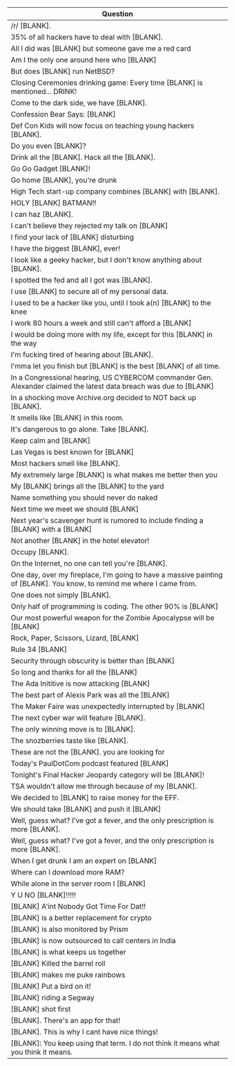 Question |
--- |
/r/ [BLANK]. |
35% of all hackers have to deal with [BLANK]. |
All I did was [BLANK] but someone gave me a red card |
Am I the only one around here who [BLANK] |
But does [BLANK] run NetBSD? |
Closing Ceremonies drinking game: Every time [BLANK] is mentioned... DRINK! |
Come to the dark side, we have [BLANK]. |
Confession Bear Says: [BLANK] |
Def Con Kids will now focus on teaching young hackers [BLANK]. |
Do you even [BLANK]? |
Drink all the [BLANK]. Hack all the [BLANK]. |
Go Go Gadget [BLANK]! |
Go home [BLANK], you're drunk |
High Tech start-up company combines [BLANK] with [BLANK]. |
HOLY [BLANK] BATMAN!! |
I can haz [BLANK]. |
I can't believe they rejected my talk on [BLANK] |
I find your lack of [BLANK] disturbing |
I have the biggest [BLANK], ever! |
I look like a geeky hacker, but I don't know anything about [BLANK]. |
I spotted the fed and all I got was [BLANK]. |
I use [BLANK] to secure all of my personal data. |
I used to be a hacker like you, until I took a(n) [BLANK] to the knee |
I work 80 hours a week and still can't afford a [BLANK] |
I would be doing more with my life, except for this [BLANK] in the way |
I'm fucking tired of hearing about [BLANK]. |
I'mma let you finish but [BLANK] is the best [BLANK] of all time. |
In a Congressional hearing, US CYBERCOM commander Gen. Alexander claimed the latest data breach was due to [BLANK] |
In a shocking move Archive.org decided to NOT back up [BLANK]. |
It smells like [BLANK] in this room. |
It's dangerous to go alone. Take [BLANK]. |
Keep calm and [BLANK] |
Las Vegas is best known for [BLANK] |
Most hackers smell like [BLANK]. |
My extremely large [BLANK] is what makes me better then you |
My [BLANK] brings all the [BLANK] to the yard |
Name something you should never do naked |
Next time we meet we should [BLANK] |
Next year's scavenger hunt is rumored to include finding a [BLANK] with a [BLANK] |
Not another [BLANK] in the hotel elevator! |
Occupy [BLANK]. |
On the Internet, no one can tell you're [BLANK]. |
One day, over my fireplace, I'm going to have a massive painting of [BLANK]. You know, to remind me where I came from. |
One does not simply [BLANK]. |
Only half of programming is coding. The other 90% is [BLANK] |
Our most powerful weapon for the Zombie Apocalypse will be [BLANK] |
Rock, Paper, Scissors, Lizard, [BLANK] |
Rule 34 [BLANK] |
Security through obscurity is better than [BLANK] |
So long and thanks for all the [BLANK] |
The Ada Inititive is now attacking [BLANK] |
The best part of Alexis Park was all the [BLANK] |
The Maker Faire was unexpectedly interrupted by [BLANK] |
The next cyber war will feature [BLANK]. |
The only winning move is to [BLANK]. |
The snozberries taste like [BLANK]. |
These are not the [BLANK]. you are looking for |
Today's PaulDotCom podcast featured [BLANK] |
Tonight's Final Hacker Jeopardy category will be [BLANK]! |
TSA wouldn't allow me through because of my [BLANK]. |
We decided to [BLANK] to raise money for the EFF. |
We should take [BLANK] and push it [BLANK] |
Well, guess what? I&rsquo;ve got a fever, and the only prescription is more [BLANK]. |
Well, guess what? I've got a fever, and the only prescription is more [BLANK]. |
When I get drunk I am an expert on [BLANK] |
Where can I download more RAM? |
While alone in the server room I [BLANK] |
Y U NO [BLANK]!!!!! |
[BLANK] A'int Nobody Got Time For Dat!! |
[BLANK] is a better replacement for crypto |
[BLANK] is also monitored by Prism |
[BLANK] is now outsourced to call centers in India |
[BLANK] is what keeps us together |
[BLANK] Killed the barrel roll |
[BLANK] makes me puke rainbows |
[BLANK] Put a bird on it! |
[BLANK] riding a Segway |
[BLANK] shot first |
[BLANK]. There's an app for that! |
[BLANK]. This is why I cant have nice things! |
[BLANK]: You keep using that term. I do not think it means what you think it means. |
